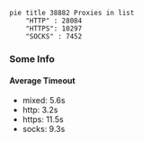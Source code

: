 
```mermaid
pie title 38882 Proxies in list
    "HTTP" : 28084
    "HTTPS": 10297
    "SOCKS" : 7452
```

### Some Info
#### Average Timeout

- mixed: 5.6s
- http: 3.2s
- https: 11.5s
- socks: 9.3s